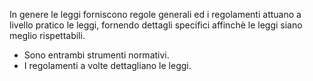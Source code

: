 In genere le leggi forniscono regole generali ed i regolamenti attuano a livello pratico le leggi, fornendo dettagli specifici affinchè le leggi siano meglio rispettabili.
- Sono entrambi strumenti normativi.
- I regolamenti a volte dettagliano le leggi.

